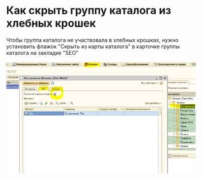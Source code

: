 # Как скрыть группу каталога из хлебных крошек

Чтобы группа каталога не участвовала в хлебных крошках, нужно установить флажок "Скрыть из карты каталога" в карточке группы каталога на закладке "SEO"

![](../.gitbook/assets/image%20%282%29.png)

